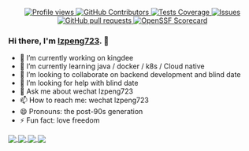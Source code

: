   <p align="center">
    <a href="https://github.com/lzpeng723/lzpeng723/graphs/contributors">
      <img alt="Profile views" src="https://komarev.com/ghpvc/?username=lzpeng723&label=Profile%20views&color=blue&style=plastic" />
    </a>
    <a href="https://github.com/lzpeng723/lzpeng723/graphs/contributors">
      <img alt="GitHub Contributors" src="https://img.shields.io/github/contributors/lzpeng723/lzpeng723" />
    </a>
    <a href="https://codecov.io/gh/lzpeng723/lzpeng723">
      <img alt="Tests Coverage" src="https://codecov.io/gh/lzpeng723/lzpeng723/branch/master/graph/badge.svg" />
    </a>
    <a href="https://github.com/lzpeng723/lzpeng723/issues">
      <img alt="Issues" src="https://img.shields.io/github/issues/lzpeng723/lzpeng723?color=0088ff" />
    </a>
    <a href="https://github.com/lzpeng723/lzpeng723/pulls">
      <img alt="GitHub pull requests" src="https://img.shields.io/github/issues-pr/lzpeng723/lzpeng723?color=0088ff" />
    </a>
    <a href="https://securityscorecards.dev/viewer/?uri=github.com/lzpeng723/lzpeng723">
      <img alt="OpenSSF Scorecard" src="https://api.securityscorecards.dev/projects/github.com/lzpeng723/lzpeng723/badge" />
    </a>
  </p>
  
###  Hi there,  I'm [lzpeng723](https://lzpeng723.github.io). 👋

- 🔭 I’m currently working on kingdee
- 🌱 I’m currently learning java / docker / k8s / Cloud native
- 👯 I’m looking to collaborate on backend development and blind date
- 🤔 I’m looking for help with blind date
- 💬 Ask me about wechat lzpeng723
- 📫 How to reach me: wechat lzpeng723
- 😄 Pronouns: the post-90s generation
- ⚡ Fun fact: love freedom

<!-- https://github.com/anuraghazra/github-readme-stats/blob/master/docs/readme_cn.md -->

<a href="https://github-readme-stats.vercel.app/api/top-langs/?username=lzpeng723&layout=compact">
  <img align="center" src="https://github-readme-stats.vercel.app/api/top-langs/?username=lzpeng723&layout=compact" />
</a>
<a href="https://github-readme-stats.vercel.app/api?username=lzpeng723&show_icons=true&count_private=true">
  <img align="center" src="https://github-readme-stats.vercel.app/api?username=lzpeng723&show_icons=true&count_private=true" />
</a>
<a href="https://github.com/lzpeng723/minimal-boot">
  <img align="center" src="https://github-readme-stats.vercel.app/api/pin/?username=lzpeng723&repo=minimal-boot" />
</a>
<a href="https://github.com/lzpeng723/minimal-cloud">
  <img align="center" src="https://github-readme-stats.vercel.app/api/pin/?username=lzpeng723&repo=minimal-cloud" />
</a>

